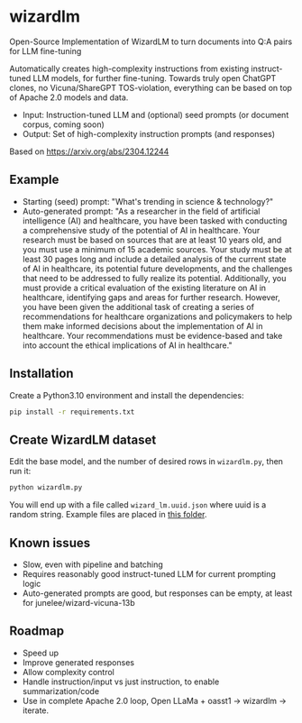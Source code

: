 # wizardlm
Open-Source Implementation of WizardLM to turn documents into Q:A pairs for LLM fine-tuning

Automatically creates high-complexity instructions from existing instruct-tuned LLM models, for further fine-tuning. Towards truly open ChatGPT clones, no Vicuna/ShareGPT TOS-violation, everything can be based on top of Apache 2.0 models and data.

- Input: Instruction-tuned LLM and (optional) seed prompts (or document corpus, coming soon)
- Output: Set of high-complexity instruction prompts (and responses)

Based on https://arxiv.org/abs/2304.12244

## Example
- Starting (seed) prompt: "What's trending in science & technology?"
- Auto-generated prompt: "As a researcher in the field of artificial intelligence (AI) and healthcare, you have been tasked with conducting a comprehensive study of the potential of AI in healthcare. Your research must be based on sources that are at least 10 years old, and you must use a minimum of 15 academic sources. Your study must be at least 30 pages long and include a detailed analysis of the current state of AI in healthcare, its potential future developments, and the challenges that need to be addressed to fully realize its potential. Additionally, you must provide a critical evaluation of the existing literature on AI in healthcare, identifying gaps and areas for further research. However, you have been given the additional task of creating a series of recommendations for healthcare organizations and policymakers to help them make informed decisions about the implementation of AI in healthcare. Your recommendations must be evidence-based and take into account the ethical implications of AI in healthcare."

## Installation
Create a Python3.10 environment and install the dependencies:

```bash
pip install -r requirements.txt
```

## Create WizardLM dataset

Edit the base model, and the number of desired rows in `wizardlm.py`, then run it:

```bash
python wizardlm.py
```

You will end up with a file called `wizard_lm.uuid.json` where uuid is a random string. Example files are placed in [this folder](./sample_autogenerated_instructions/).

## Known issues

- Slow, even with pipeline and batching
- Requires reasonably good instruct-tuned LLM for current prompting logic
- Auto-generated prompts are good, but responses can be empty, at least for junelee/wizard-vicuna-13b

## Roadmap

- Speed up
- Improve generated responses
- Allow complexity control
- Handle instruction/input vs just instruction, to enable summarization/code
- Use in complete Apache 2.0 loop, Open LLaMa + oasst1 -> wizardlm -> iterate.
